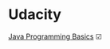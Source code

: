 # Udacity
[Java Programming Basics](https://www.udacity.com/course/java-programming-basics--ud282) ☑

